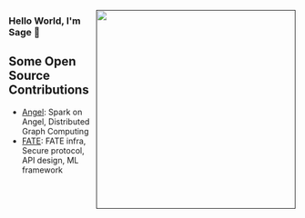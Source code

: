 <a href=""><img src="./cat.jpeg" width="350" align="right" /></a>

### Hello World, I'm Sage 👋

## Some Open Source Contributions

- [Angel](https://github.com/Angel-ML/angel): Spark on Angel, Distributed Graph Computing
- [FATE](https://github.com/FederatedAI/FATE): FATE infra, Secure protocol, API design, ML framework
